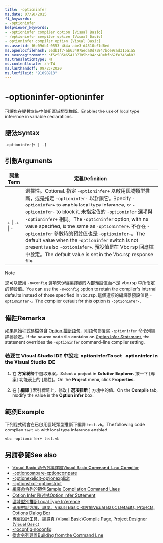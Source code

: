 ```yaml
---
title: -optioninfer
ms.date: 07/20/2015
f1_keywords:
- -optioninfer
helpviewer_keywords:
- -optioninfer compiler option [Visual Basic]
- /optioninfer compiler option [Visual Basic]
- optioninfer compiler option [Visual Basic]
ms.assetid: f6c09db1-0553-464a-abe3-d4510c61d6ed
ms.openlocfilehash: 3edb1f74ab63497aeda0d72847bce92ad315a1a5
ms.sourcegitcommit: bf5c5850654187705bc94cc40ebfb62fe346ab02
ms.translationtype: MT
ms.contentlocale: zh-TW
ms.lasthandoff: 09/23/2020
ms.locfileid: "91098913"
---
```

# <a name="-optioninfer"></a><span data-ttu-id="dc3c9-102">-optioninfer</span><span class="sxs-lookup"><span data-stu-id="dc3c9-102">-optioninfer</span></span>

<span data-ttu-id="dc3c9-103">可讓您在變數宣告中使用區域類型推斷。</span><span class="sxs-lookup"><span data-stu-id="dc3c9-103">Enables the use of local type inference in variable declarations.</span></span>  
  
## <a name="syntax"></a><span data-ttu-id="dc3c9-104">語法</span><span class="sxs-lookup"><span data-stu-id="dc3c9-104">Syntax</span></span>  
  
```console  
-optioninfer[+ | -]  
```  
  
## <a name="arguments"></a><span data-ttu-id="dc3c9-105">引數</span><span class="sxs-lookup"><span data-stu-id="dc3c9-105">Arguments</span></span>  
  
|<span data-ttu-id="dc3c9-106">詞彙</span><span class="sxs-lookup"><span data-stu-id="dc3c9-106">Term</span></span>|<span data-ttu-id="dc3c9-107">定義</span><span class="sxs-lookup"><span data-stu-id="dc3c9-107">Definition</span></span>|  
|---|---|  
|<span data-ttu-id="dc3c9-108">`+` &#124; `-`</span><span class="sxs-lookup"><span data-stu-id="dc3c9-108">`+` &#124; `-`</span></span>|<span data-ttu-id="dc3c9-109">選擇性。</span><span class="sxs-lookup"><span data-stu-id="dc3c9-109">Optional.</span></span> <span data-ttu-id="dc3c9-110">指定 `-optioninfer+` 以啟用區域類型推斷，或是指定 `-optioninfer-` 以封鎖它。</span><span class="sxs-lookup"><span data-stu-id="dc3c9-110">Specify `-optioninfer+` to enable local type inference, or `-optioninfer-` to block it.</span></span> <span data-ttu-id="dc3c9-111">未指定值的 `-optioninfer` 選項與 `-optioninfer+` 相同。</span><span class="sxs-lookup"><span data-stu-id="dc3c9-111">The `-optioninfer` option, with no value specified, is the same as `-optioninfer+`.</span></span> <span data-ttu-id="dc3c9-112">不存在 `-optioninfer` 參數時的預設值也是 `-optioninfer+`。</span><span class="sxs-lookup"><span data-stu-id="dc3c9-112">The default value when the `-optioninfer` switch is not present is also `-optioninfer+`.</span></span> <span data-ttu-id="dc3c9-113">預設值是在 Vbc.rsp 回應檔中設定。</span><span class="sxs-lookup"><span data-stu-id="dc3c9-113">The default value is set in the Vbc.rsp response file.</span></span>|  
  
> [!NOTE]
> <span data-ttu-id="dc3c9-114">您可以使用 `-noconfig` 選項來保留編譯器的內部預設值而不是 vbc.rsp 中所指定的預設值。</span><span class="sxs-lookup"><span data-stu-id="dc3c9-114">You can use the `-noconfig` option to retain the compiler's internal defaults instead of those specified in vbc.rsp.</span></span> <span data-ttu-id="dc3c9-115">這個選項的編譯器預設值是 `-optioninfer-`。</span><span class="sxs-lookup"><span data-stu-id="dc3c9-115">The compiler default for this option is `-optioninfer-`.</span></span>  
  
## <a name="remarks"></a><span data-ttu-id="dc3c9-116">備註</span><span class="sxs-lookup"><span data-stu-id="dc3c9-116">Remarks</span></span>  

 <span data-ttu-id="dc3c9-117">如果原始程式碼檔包含 [Option 推斷語句](../../language-reference/statements/option-infer-statement.md)，則語句會覆寫 `-optioninfer` 命令列編譯器設定。</span><span class="sxs-lookup"><span data-stu-id="dc3c9-117">If the source code file contains an [Option Infer Statement](../../language-reference/statements/option-infer-statement.md), the statement overrides the `-optioninfer` command-line compiler setting.</span></span>  
  
### <a name="to-set--optioninfer-in-the-visual-studio-ide"></a><span data-ttu-id="dc3c9-118">若要在 Visual Studio IDE 中設定-optioninfer</span><span class="sxs-lookup"><span data-stu-id="dc3c9-118">To set -optioninfer in the Visual Studio IDE</span></span>  
  
1. <span data-ttu-id="dc3c9-119">在 **方案總管**中選取專案。</span><span class="sxs-lookup"><span data-stu-id="dc3c9-119">Select a project in **Solution Explorer**.</span></span> <span data-ttu-id="dc3c9-120">按一下 [專案] 功能表上的 [屬性]。</span><span class="sxs-lookup"><span data-stu-id="dc3c9-120">On the **Project** menu, click **Properties**.</span></span>  
  
2. <span data-ttu-id="dc3c9-121">在 [ **編譯** ] 索引標籤上，修改 [ **選項推斷** ] 方塊中的值。</span><span class="sxs-lookup"><span data-stu-id="dc3c9-121">On the **Compile** tab, modify the value in the **Option infer** box.</span></span>  
  
## <a name="example"></a><span data-ttu-id="dc3c9-122">範例</span><span class="sxs-lookup"><span data-stu-id="dc3c9-122">Example</span></span>  

 <span data-ttu-id="dc3c9-123">下列程式碼會在已啟用區域類型推斷下編譯 `test.vb`。</span><span class="sxs-lookup"><span data-stu-id="dc3c9-123">The following code compiles `test.vb` with local type inference enabled.</span></span>  
  
```console
vbc -optioninfer+ test.vb  
```  
  
## <a name="see-also"></a><span data-ttu-id="dc3c9-124">另請參閱</span><span class="sxs-lookup"><span data-stu-id="dc3c9-124">See also</span></span>

- [<span data-ttu-id="dc3c9-125">Visual Basic 命令列編譯器</span><span class="sxs-lookup"><span data-stu-id="dc3c9-125">Visual Basic Command-Line Compiler</span></span>](index.md)
- [<span data-ttu-id="dc3c9-126">-optioncompare</span><span class="sxs-lookup"><span data-stu-id="dc3c9-126">-optioncompare</span></span>](optioncompare.md)
- [<span data-ttu-id="dc3c9-127">-optionexplicit</span><span class="sxs-lookup"><span data-stu-id="dc3c9-127">-optionexplicit</span></span>](optionexplicit.md)
- [<span data-ttu-id="dc3c9-128">-optionstrict</span><span class="sxs-lookup"><span data-stu-id="dc3c9-128">-optionstrict</span></span>](optionstrict.md)
- [<span data-ttu-id="dc3c9-129">編譯命令列的範例</span><span class="sxs-lookup"><span data-stu-id="dc3c9-129">Sample Compilation Command Lines</span></span>](sample-compilation-command-lines.md)
- [<span data-ttu-id="dc3c9-130">Option Infer 陳述式</span><span class="sxs-lookup"><span data-stu-id="dc3c9-130">Option Infer Statement</span></span>](../../language-reference/statements/option-infer-statement.md)
- [<span data-ttu-id="dc3c9-131">區域型別推斷</span><span class="sxs-lookup"><span data-stu-id="dc3c9-131">Local Type Inference</span></span>](../../programming-guide/language-features/variables/local-type-inference.md)
- [<span data-ttu-id="dc3c9-132">選項對話方塊、專案、Visual Basic 預設值</span><span class="sxs-lookup"><span data-stu-id="dc3c9-132">Visual Basic Defaults, Projects, Options Dialog Box</span></span>](/visualstudio/ide/reference/visual-basic-defaults-projects-options-dialog-box)
- [<span data-ttu-id="dc3c9-133">專案設計工具、編譯頁 (Visual Basic)</span><span class="sxs-lookup"><span data-stu-id="dc3c9-133">Compile Page, Project Designer (Visual Basic)</span></span>](/visualstudio/ide/reference/compile-page-project-designer-visual-basic)
- [<span data-ttu-id="dc3c9-134">-noconfig</span><span class="sxs-lookup"><span data-stu-id="dc3c9-134">-noconfig</span></span>](noconfig.md)
- [<span data-ttu-id="dc3c9-135">從命令列建置</span><span class="sxs-lookup"><span data-stu-id="dc3c9-135">Building from the Command Line</span></span>](building-from-the-command-line.md)
